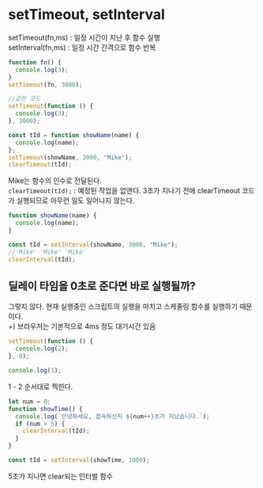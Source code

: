 # setTimeout, setInterval

setTimeout(fn,ms) : 일정 시간이 지난 후 함수 실행  
setInterval(fn,ms) : 일정 시간 간격으로 함수 반복

```js
function fn() {
  console.log(3);
}
setTimeout(fn, 3000);

//같은 코드
setTimeout(function () {
  console.log(3);
}, 3000);
```

```js
const tId = function showName(name) {
  console.log(name);
};
setTimeout(showName, 3000, "Mike");
clearTimeout(tId);
```

Mike는 함수의 인수로 전달된다.  
`clearTimeout(tId);` : 예정된 작업을 없앤다.
3초가 지나기 전에 clearTimeout 코드가 실행되므로 아무런 일도 일어나지 않는다.

```js
function showName(name) {
  console.log(name);
}

const tId = setInterval(showName, 3000, "Mike");
//'Mike' 'Mike' 'Mike'
clearInterval(tId);
```

## 딜레이 타임을 0초로 준다면 바로 실행될까?

그렇지 않다. 현재 실행중인 스크립트의 실행을 마치고 스케줄링 함수를 실행하기 때문이다.  
+) 브라우저는 기본적으로 4ms 정도 대기시간 있음

```js
setTimeout(function () {
  console.log(2);
}, 0);

console.log(1);
```

1 - 2 순서대로 찍힌다.

```js
let num = 0;
function showTime() {
  console.log(`안녕하세요, 접속하신지 ${num++}초가 지났습니다.`);
  if (num > 5) {
    clearInterval(tId);
  }
}

const tId = setInterval(showTime, 1000);
```

5초가 지나면 clear되는 인터벌 함수
